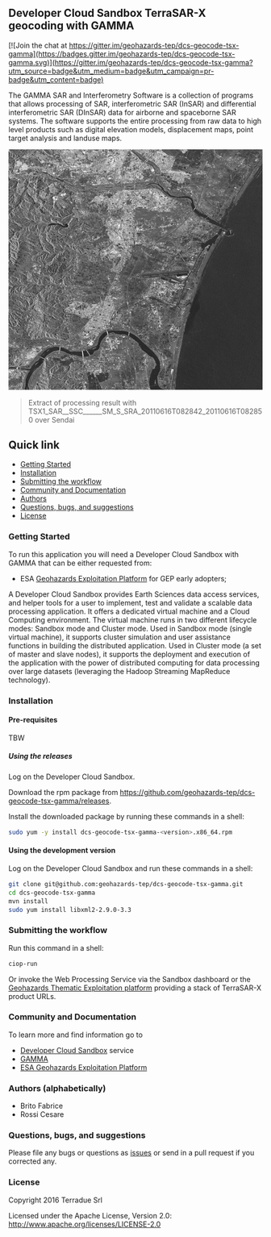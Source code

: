## Developer Cloud Sandbox TerraSAR-X geocoding with GAMMA

[![Join the chat at https://gitter.im/geohazards-tep/dcs-geocode-tsx-gamma](https://badges.gitter.im/geohazards-tep/dcs-geocode-tsx-gamma.svg)](https://gitter.im/geohazards-tep/dcs-geocode-tsx-gamma?utm_source=badge&utm_medium=badge&utm_campaign=pr-badge&utm_content=badge)

The GAMMA SAR and Interferometry Software is a collection of programs that allows processing of SAR, interferometric SAR (InSAR) and differential interferometric SAR (DInSAR) data for airborne and spaceborne SAR systems. The software supports the entire processing from raw data to high level products such as digital elevation models, displacement maps,  point target analysis and landuse maps.

![Sendai (extract of processing result)](https://github.com/geohazards-tep/dcs-geocode-tsx-gamma/blob/master/src/main/media/sendai.png)

> Extract of processing result with TSX1_SAR__SSC______SM_S_SRA_20110616T082842_20110616T082850 over Sendai

## Quick link
 
* [Getting Started](#getting-started)
* [Installation](#installation)
* [Submitting the workflow](#submit)
* [Community and Documentation](#community)
* [Authors](#authors)
* [Questions, bugs, and suggestions](#questions)
* [License](#license)

### <a name="getting-started"></a>Getting Started 

To run this application you will need a Developer Cloud Sandbox with GAMMA that can be either requested from:
* ESA [Geohazards Exploitation Platform](https://geohazards-tep.eo.esa.int) for GEP early adopters;

A Developer Cloud Sandbox provides Earth Sciences data access services, and helper tools for a user to implement, test and validate a scalable data processing application. It offers a dedicated virtual machine and a Cloud Computing environment.
The virtual machine runs in two different lifecycle modes: Sandbox mode and Cluster mode. 
Used in Sandbox mode (single virtual machine), it supports cluster simulation and user assistance functions in building the distributed application.
Used in Cluster mode (a set of master and slave nodes), it supports the deployment and execution of the application with the power of distributed computing for data processing over large datasets (leveraging the Hadoop Streaming MapReduce technology). 

### <a name="installation"></a>Installation

#### Pre-requisites

TBW

##### Using the releases

Log on the Developer Cloud Sandbox.

Download the rpm package from https://github.com/geohazards-tep/dcs-geocode-tsx-gamma/releases.

Install the downloaded package by running these commands in a shell:

```bash
sudo yum -y install dcs-geocode-tsx-gamma-<version>.x86_64.rpm
```

#### Using the development version

Log on the Developer Cloud Sandbox and run these commands in a shell:

```bash
git clone git@github.com:geohazards-tep/dcs-geocode-tsx-gamma.git
cd dcs-geocode-tsx-gamma
mvn install
sudo yum install libxml2-2.9.0-3.3
```

### <a name="submit"></a>Submitting the workflow

Run this command in a shell:

```bash
ciop-run
```
Or invoke the Web Processing Service via the Sandbox dashboard or the [Geohazards Thematic Exploitation platform](https://geohazards-tep.eo.esa.int) providing a stack of TerraSAR-X product URLs.

### <a name="community"></a>Community and Documentation

To learn more and find information go to 

* [Developer Cloud Sandbox](http://docs.terradue.com/developer) service 
* [GAMMA](http://www.gamma-rs.ch/gamma.html)
* [ESA Geohazards Exploitation Platform](https://geohazards-tep.eo.esa.int)

### <a name="authors"></a>Authors (alphabetically)

* Brito Fabrice
* Rossi Cesare

### <a name="questions"></a>Questions, bugs, and suggestions

Please file any bugs or questions as [issues](https://github.com/geohazards-tep/dcs-geocode-tsx-gamma/issues/new) or send in a pull request if you corrected any.

### <a name="license"></a>License

Copyright 2016 Terradue Srl

Licensed under the Apache License, Version 2.0: http://www.apache.org/licenses/LICENSE-2.0
